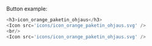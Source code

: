 Button example:

```js
<h3>icon_orange_paketin_ohjaus</h3>
<Icon src='icons/icon_orange_paketin_ohjaus.svg' />
<br/>
<Icon src='icons/icon_orange_paketin_ohjaus.svg' />
```
